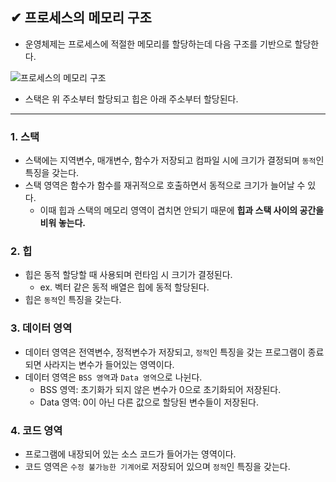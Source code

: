 ## ✔ 프로세스의 메모리 구조
- 운영체제는 프로세스에 적절한 메모리를 할당하는데 다음 구조를 기반으로 할당한다.

![프로세스의 메모리 구조](https://user-images.githubusercontent.com/54324782/192256971-ebe75353-9fde-4e10-84f7-23f1e97d660f.png)

- 스택은 위 주소부터 할당되고 힙은 아래 주소부터 할당된다.

- - -
### 1. 스택
- 스택에는 지역변수, 매개변수, 함수가 저장되고 컴파일 시에 크기가 결정되며 `동적`인 특징을 갖는다.
- 스택 영역은 함수가 함수를 재귀적으로 호출하면서 동적으로 크기가 늘어날 수 있다.
  - 이때 힙과 스택의 메모리 영역이 겹치면 안되기 때문에 __힙과 스택 사이의 공간을 비워 놓는다.__

### 2. 힙
- 힙은 동적 할당할 때 사용되며 런타임 시 크기가 결정된다.
  - ex. 벡터 같은 동적 배열은 힙에 동적 할당된다.
- 힙은 `동적`인 특징을 갖는다.

### 3. 데이터 영역
- 데이터 영역은 전역변수, 정적변수가 저장되고, `정적`인 특징을 갖는 프로그램이 종료되면 사라지는 변수가 들어있는 영역이다.
- 데이터 영역은 `BSS 영역`과 `Data 영역`으로 나뉜다.
  - BSS 영역: 초기화가 되지 않은 변수가 0으로 초기화되어 저장된다.
  - Data 영역: 0이 아닌 다른 값으로 할당된 변수들이 저장된다.

### 4. 코드 영역
- 프로그램에 내장되어 있는 소스 코드가 들어가는 영역이다.
- 코드 영역은 `수정 불가능한 기계어`로 저장되어 있으며 `정적`인 특징을 갖는다.

